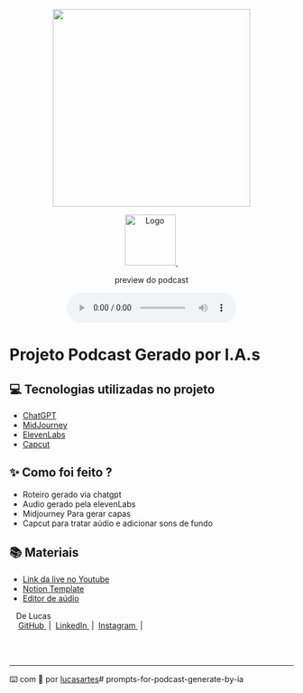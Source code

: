 <p align="center">
<img 
    src="./assets/cover.png"
    width="350"
/>
</p>

<p align="center">
  <a href="https://www.notion.so/Arkh-Engenharia-Lucasartes-27e142ee855180bf8e61c67e60519904?source=copy_link" target="_blank">
    <img 
      src="assets/logo.png" 
      alt="Logo" 
      style="width: 90px; height: auto; cursor: pointer;">
</a>
<a href=" ">
<img 
    src="" 
    alt="">
</a>
</p>

<p align="center">
    preview do podcast
</p>

<div align="center">
    <audio src="output/podcast_editado.MP3" controls title="Podcast editado"></audio>
</div>

# Projeto Podcast Gerado por I.A.s


 > 

## 💻 Tecnologias utilizadas no projeto

- [ChatGPT](https://chat.openai.com/) 
- [MidJourney](https://www.midjourney.com/app/)
- [ElevenLabs](https://beta.elevenlabs.io/)
- [Capcut](https://www.capcut.com/pt-br/)

## ✨ Como foi feito ?

- Roteiro gerado via chatgpt
- Audio gerado pela elevenLabs
- Midjourney Para gerar capas
- Capcut para tratar aúdio e adicionar sons de fundo

## 📚 Materiais

- [Link da live no Youtube](https://www.youtube.com)
- [Notion Template](https://helpful-jump-17b.notion.site/PAS-Podcast-AI-Studio-210489e15d7a4a73b743bb159e45d06f?pvs=4)
- [Editor de aúdio](https://www.capcut.com/editor?from_page=landing_page&__action_from=picture_V%C3%ADdeos%20profissionais%20em%20minutos,%20n%C3%A3o%20em%20horas.)



<p>
    <img 
      align=left 
      margin=10 
      width=80 
      src=" "
    />
    <p>&nbsp&nbsp&nbspDe Lucas<br>
    &nbsp&nbsp&nbsp
    <a 
        href="https://https://github.com/familialucas">
        GitHub
    </a>
    &nbsp;|&nbsp;
    <a 
        href=https://www.linkedin.com/in/lucasartes.exe/">
        LinkedIn
    </a>
    &nbsp;|&nbsp;
    <a 
        href="/">
        Instagram
    </a>
    &nbsp;|&nbsp;</p>
</p>
<br/><br/>
<p>

---

⌨️ com 💜 por [lucasartes](https://github.com/familialucas)# prompts-for-podcast-generate-by-ia
